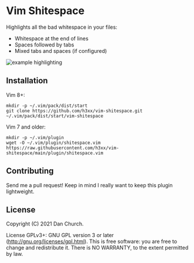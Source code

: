 # Vim Shitespace

Highlights all the bad whitespace in your files:

- Whitespace at the end of lines
- Spaces followed by tabs
- Mixed tabs and spaces (if configured)

![example highlighting](../images/example.png)

## Installation

Vim 8+:

    mkdir -p ~/.vim/pack/dist/start
    git clone https://github.com/h3xx/vim-shitespace.git ~/.vim/pack/dist/start/vim-shitespace

Vim 7 and older:

    mkdir -p ~/.vim/plugin
    wget -O ~/.vim/plugin/shitespace.vim https://raw.githubusercontent.com/h3xx/vim-shitespace/main/plugin/shitespace.vim

## Contributing

Send me a pull request! Keep in mind I really want to keep this plugin lightweight.

## License

Copyright (C) 2021 Dan Church.

License GPLv3+: GNU GPL version 3 or later (http://gnu.org/licenses/gpl.html).
This is free software: you are free to change and redistribute it. There is NO
WARRANTY, to the extent permitted by law.
